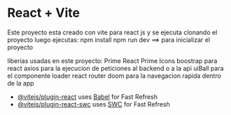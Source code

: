 # React + Vite

Este proyecto esta creado con vite para react js y se ejecuta clonando el proyecto
luego ejecutas: npm install
npm run dev ==> para inicializar el proyecto


liberias usadas en este proyecto:
Prime React
Prime Icons
boostrap para react 
axios para la ejecucion de peticiones al backend o a la api 
uiBall para el componente loader 
react router doom para la navegacion rapida dentro de la app

- [@vitejs/plugin-react](https://github.com/vitejs/vite-plugin-react/blob/main/packages/plugin-react/README.md) uses [Babel](https://babeljs.io/) for Fast Refresh
- [@vitejs/plugin-react-swc](https://github.com/vitejs/vite-plugin-react-swc) uses [SWC](https://swc.rs/) for Fast Refresh
